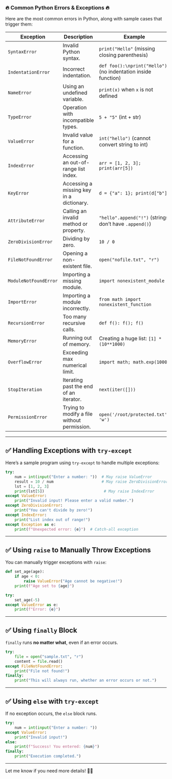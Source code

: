 ### 🔥 **Common Python Errors & Exceptions** 🔥  

Here are the most common errors in Python, along with sample cases that trigger them:

| **Exception** | **Description** | **Example** |
|--------------|---------------|------------|
| `SyntaxError` | Invalid Python syntax. | `print("Hello"` (missing closing parenthesis) |
| `IndentationError` | Incorrect indentation. | `def foo():\nprint("Hello")` (no indentation inside function) |
| `NameError` | Using an undefined variable. | `print(x)` when `x` is not defined |
| `TypeError` | Operation with incompatible types. | `5 + "5"` (int + str) |
| `ValueError` | Invalid value for a function. | `int("hello")` (cannot convert string to int) |
| `IndexError` | Accessing an out-of-range list index. | `arr = [1, 2, 3]; print(arr[5])` |
| `KeyError` | Accessing a missing key in a dictionary. | `d = {"a": 1}; print(d["b"])` |
| `AttributeError` | Calling an invalid method or property. | `"hello".append("!")` (strings don’t have `.append()`) |
| `ZeroDivisionError` | Dividing by zero. | `10 / 0` |
| `FileNotFoundError` | Opening a non-existent file. | `open("nofile.txt", "r")` |
| `ModuleNotFoundError` | Importing a missing module. | `import nonexistent_module` |
| `ImportError` | Importing a module incorrectly. | `from math import nonexistent_function` |
| `RecursionError` | Too many recursive calls. | `def f(): f(); f()` |
| `MemoryError` | Running out of memory. | Creating a huge list: `[1] * (10**1000)` |
| `OverflowError` | Exceeding max numerical limit. | `import math; math.exp(1000)` |
| `StopIteration` | Iterating past the end of an iterator. | `next(iter([]))` |
| `PermissionError` | Trying to modify a file without permission. | `open('/root/protected.txt', 'w')` |

---

## ✅ **Handling Exceptions with `try-except`**
Here’s a sample program using `try-except` to handle multiple exceptions:

```python
try:
    num = int(input("Enter a number: "))  # May raise ValueError
    result = 10 / num                     # May raise ZeroDivisionError
    lst = [1, 2, 3]
    print(lst[5])                          # May raise IndexError
except ValueError:
    print("Invalid input! Please enter a valid number.")
except ZeroDivisionError:
    print("You can't divide by zero!")
except IndexError:
    print("List index out of range!")
except Exception as e:
    print(f"Unexpected error: {e}")  # Catch-all exception
```

---

## ✅ **Using `raise` to Manually Throw Exceptions**
You can manually trigger exceptions with `raise`:

```python
def set_age(age):
    if age < 0:
        raise ValueError("Age cannot be negative!")
    print(f"Age set to {age}")

try:
    set_age(-5)
except ValueError as e:
    print(f"Error: {e}")
```

---

## ✅ **Using `finally` Block**
`finally` runs **no matter what**, even if an error occurs.

```python
try:
    file = open("sample.txt", "r")
    content = file.read()
except FileNotFoundError:
    print("File not found!")
finally:
    print("This will always run, whether an error occurs or not.")
```

---

## ✅ **Using `else` with `try-except`**
If no exception occurs, the `else` block runs.

```python
try:
    num = int(input("Enter a number: "))
except ValueError:
    print("Invalid input!")
else:
    print(f"Success! You entered: {num}")
finally:
    print("Execution completed.")
```

---

Let me know if you need more details! 🚀🔥